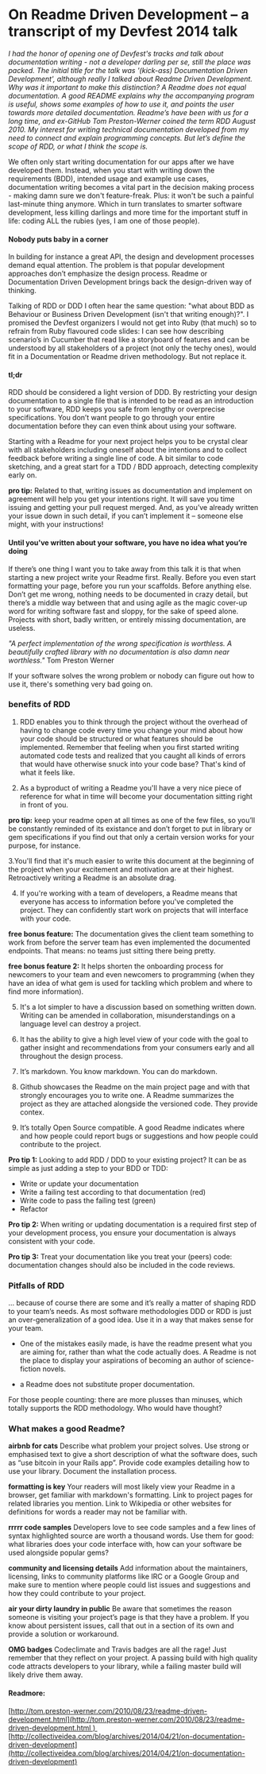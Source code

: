 On Readme Driven Development – a transcript of my Devfest 2014 talk
===============
*I had the honor of opening one of Devfest's tracks and talk about documentation writing - not a developer darling per se, still the place was packed. The initial title for the talk was '(kick-ass) Documentation Driven Development', although really I talked about Readme Driven Development. Why was it important to make this distinction? A Readme does not equal documentation. A good README explains why the accompanying program is useful, shows some examples of how to use it, and points the user towards more detailed documentation. Readme’s have been with us for a long time, and ex-GitHub Tom Preston-Werner coined the term RDD August 2010. My interest for writing technical documentation developed from my need to connect and explain programming concepts. But let’s define the scope of RDD, or what I think the scope is.* 

We often only start writing documentation for our apps after we have developed them. Instead, when you start with writing down the requirements (BDD), intended usage and example use cases, documentation writing becomes a vital part in the decision making process - making damn sure we don't feature-freak. Plus: it won't be such a painful last-minute thing anymore. Which in turn translates to smarter software development, less killing darlings and more time for the important stuff in life: coding ALL the rubies (yes, I am one of those people).

#### Nobody puts baby in a corner
In building for instance a great API, the design and development processes demand equal attention. The problem is that popular development approaches don’t emphasize the design process. Readme or Documentation Driven Development brings back the design-driven way of thinking. 

Talking of RDD or DDD I often hear the same question: "what about BDD as Behaviour or Business Driven Development (isn't that writing enough)?". I promised the Devfest organizers I would not get into Ruby (that much) so to refrain from Ruby flavoured code slides: I can see how describing scenario’s in Cucumber that read like a storyboard of features and can be understood by all stakeholders of a project (not only the techy ones), would fit in a Documentation or Readme driven methodology. But not replace it. 

#### tl;dr
RDD should be considered a light version of DDD. By restricting your design documentation to a single file that is intended to be read as an introduction to your software, RDD keeps you safe from lengthy or overprecise specifications. You don’t want people to go through your entire documentation before they can even think about using your software. 

Starting with a Readme for your next project helps you to be crystal clear with all stakeholders including oneself about the intentions and to collect feedback before writing a single line of code. A bit similar to code sketching, and a great start for a TDD / BDD approach, detecting complexity early on. 

**pro tip:** Related to that, writing issues as documentation and implement on agreement will help you get your intentions right. It will save you time issuing and getting your pull request merged. And, as you’ve already written your issue down in such detail, if you can’t implement it – someone else might, with your instructions!

#### Until you've written about your software, you have no idea what you’re doing
If there’s one thing I want you to take away from this talk it is that when starting a new project write your Readme first. Really. Before you even start formatting your page, before you run your scaffolds. Before anything else. Don’t get me wrong, nothing needs to be documented in crazy detail, but there’s a middle way between that and using agile as the magic cover-up word for writing software fast and sloppy, for the sake of speed alone. Projects with short, badly written, or entirely missing documentation, are useless. 

*"A perfect implementation of the wrong specification is worthless. A beautifully crafted library with no documentation is also damn near worthless."*
Tom Preston Werner

If your software solves the wrong problem or nobody can figure out how to use it, there's something very bad going on. 

### benefits of RDD
1. RDD enables you to think through the project without the overhead of having to change code every time you change your mind about how your code should be structured or what features should be implemented. Remember that feeling when you first started writing automated code tests and realized that you caught all kinds of errors that would have otherwise snuck into your code base? That's kind of what it feels like.

2. As a byproduct of writing a Readme you'll have a very nice piece of reference for what in time will become your documentation sitting right in front of you.

**pro tip:** keep your readme open at all times as one of the few files, so you’ll be constantly reminded of its existance and don’t forget to put in library or gem specifications if you find out that only a certain version works for your purpose, for instance.  

3.You'll find that it's much easier to write this document at the beginning of the project when your excitement and motivation are at their highest. Retroactively writing a Readme is an absolute drag.

4. If you're working with a team of developers, a Readme means that everyone has access to information before you've completed the project. They can confidently start work on projects that will interface with your code. 

**free bonus feature:** The documentation gives the client team something to work from before the server team has even implemented the documented endpoints. That means: no teams just sitting there being pretty. 

**free bonus feature 2:** It helps shorten the onboarding process for newcomers to your team and even newcomers to programming (when they have an idea of what gem is used for tackling which problem and where to find more information). 

5. It's a lot simpler to have a discussion based on something written down. Writing can be amended in collaboration, misunderstandings on a language level can destroy a project. 

6. It has the ability to give a high level view of your code with the goal to gather insight and recommendations from your consumers early and all throughout the design process.

7. It’s markdown. You know markdown. You can do markdown.

8. Github showcases the Readme on the main project page and with that strongly encourages you to write one. A Readme summarizes the project as they are attached alongside the versioned code. They provide contex.

9. It’s totally Open Source compatible. A good Readme indicates where and how people could report bugs or suggestions and how people could contribute to the project.  

**Pro tip 1:** Looking to add RDD / DDD to your existing project? It can be as simple as just adding a step to your BDD or TDD:

- Write or update your documentation
- Write a failing test according to that documentation (red)
- Write code to pass the failing test (green)
- Refactor

**Pro tip 2:** When writing or updating documentation is a required first step of your development process, you ensure your documentation is always consistent with your code.

**Pro tip 3:** Treat your documentation like you treat your (peers) code: documentation changes should also be included in the code reviews.

### Pitfalls of RDD

… because of course there are some and it’s really a matter of shaping RDD to your team’s needs. As most software methodologies DDD or RDD is just an over-generalization of a good idea. Use it in a way that makes sense for your team. 

- One of the mistakes easily made, is have the readme present what you are aiming for, rather than what the code actually does. A Readme is not the place to display your aspirations of becoming an author of science-fiction novels.

- a Readme does not substitute proper documentation.

For those people counting: there are more plusses than minuses, which totally supports the RDD methodology. Who would have thought?

### What makes a good Readme?
**airbnb for cats**
Describe what problem your project solves. Use strong or emphasised text to give a short description of what the software does, such as “use bitcoin in your Rails app”. Provide code examples detailing how to use your library. Document the installation process. 

**formatting is key**
Your readers will most likely view your Readme in a browser, get familiar with markdown's formatting. Link to project pages for related libraries you mention. Link to Wikipedia or other websites for definitions for words a reader may not be familiar with. 

**rrrrr code samples**
Developers love to see code samples and a few lines of syntax highlighted source are worth a thousand words. Use them for good: what libraries does your code interface with, how can your software be used alongside popular gems?

**community and licensing details**
Add information about the maintainers, licensing, links to community platforms like IRC or a Google Group and make sure to mention where people could list issues and suggestions and how they could contribute to your project. 

**air your dirty laundry in public**
Be aware that sometimes the reason someone is visiting your project’s page is that they have a problem. If you know about persistent issues, call that out in a section of its own and provide a solution or workaround. 

**OMG badges**
Codeclimate and Travis badges are all the rage! Just remember that they reflect on your project. A passing build with high quality code attracts developers to your library, while a failing master build will likely drive them away.

#### Readmore:
[http://tom.preston-werner.com/2010/08/23/readme-driven-development.html](http://tom.preston-werner.com/2010/08/23/readme-driven-development.html ) 
[http://collectiveidea.com/blog/archives/2014/04/21/on-documentation-driven-development](http://collectiveidea.com/blog/archives/2014/04/21/on-documentation-driven-development)
